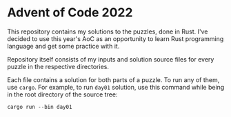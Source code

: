 # Advent of Code 2022
This repository contains my solutions to the puzzles, done in Rust. I've decided to
use this year's AoC as an opportunity to learn Rust programming language and get some
practice with it.

Repository itself consists of my inputs and solution source files for every puzzle in the
respective directories.

Each file contains a solution for both parts of a puzzle. To run any of them, use `cargo`.
For example, to run `day01` solution, use this command while being in the root directory
of the source tree:
```
cargo run --bin day01
```
